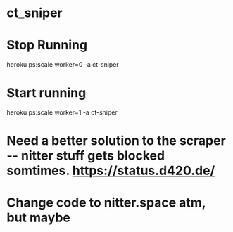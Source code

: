 # ct_sniper
# Stop Running
heroku ps:scale worker=0 -a ct-sniper

# Start running
heroku ps:scale worker=1 -a ct-sniper



# Need a better solution to the scraper -- nitter stuff gets blocked somtimes. https://status.d420.de/
# Change code to nitter.space atm, but maybe